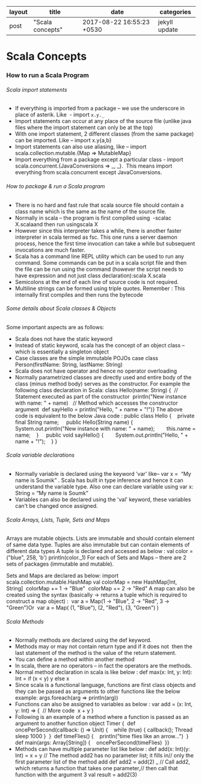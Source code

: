 |layout|title|date|categories|
|---|---|---|---|
post|"Scala concepts"|2017-08-22 16:55:23 +0530|jekyll update| 

# Scala Concepts

### How to run a Scala Program

###### Scala import statements
* If everything is imported from a package – we use the underscore in place of asterik. Like  - import `x.y._`
* Import statements can occur at any place of the source file (unlike java files where the import statement can only be at the top)
* With one import statement, 2 different classes (from the same package) can be imported. Like – import x.y{a,b}
* Import statements can also use aliasing, like – import scala.collection.mutable.{Map => MutableMap}
* Import everything from a package except a particular class - import scala.concurrent.{JavaConversions => _, _}.  This means import everything from scala.concurrent except JavaConversions.

###### How to package & run a Scala program
* There is no hard and fast rule that scala source file should contain a class name which is the same as the name of the source file.
* Normally in scala – the program is first compiled using  -scalac X.scalaand then run usingscala X
* However since this interpreter takes a while, there is another faster interpreter in scala termed as fsc. This one runs a server daemon process, hence the first time invocation can take a while but subsequent invocations are much faster.
* Scala has a command line REPL utility which can be used to run any command. Some commands can be put in a scala script file and then the file can be run using the command (however the script needs to have expression and not just class declaration):scala X.scala
* Semicolons at the end of each line of source code is not required.
* Multiline strings can be formed using triple quotes. 
Remember : This internally first compiles and then runs the bytecode

###### Some details about Scala classes & Objects

Some important aspects are as follows:
* Scala does not have the static keyword
* Instead of static keyword, scala has the concept of an object class – which is essentially a singleton object 
* Case classes are the simple immutable POJOs
    case class Person(firstName: String, lastName: String)
* Scala does not have operator and hence no operator overloading
* Normally parametrized classes are directly used and entire body of the class (minus method body) serves as the constructor.
For example the following class declaration in Scala:
    class Hello(name: String) {  
      // Statement executed as part of the constructor  
      println("New instance with name: " + name)   // Method which accesses the constructor argument  
      def sayHello = println("Hello, " + name + "!")}
The above code is equivalent to the below Java code :
    public class Hello {    
      private final String name;     
      public Hello(String name) {        
        System.out.println("New instance with name: " + name);        
        this.name = name;    
        }     
        public void sayHello() {        
          System.out.println("Hello, " + name + "!");    
         }
      }


###### Scala variable declarations

* Normally variable is declared using the keyword 'var' like– var x =  “My name is Soumik” . Scala has built in type inference and hence it can understand the variable type. Also one can declare variable using var x: String = “My name is Soumk”
* Variables can also be declared using the 'val' keyword, these variables can't be changed once assigned.

###### Scala Arrays, Lists, Tuple, Sets and Maps 

Arrays are mutable objects.
Lists are immutable and should contain element of same data type.
Tuples are also immutable but can contain elements of  different data types
A tuple is declared and accessed as below :
  val color = ("blue", 258, 'b') println(color._1)
  For each of Sets and Maps – there are 2 sets of packages (immutable and mutable). 
  
  Sets and Maps are declared as below:
    import scala.collection.mutable.HashMap
    val colorMap = new HashMap[Int, String] 
    colorMap += 1 -> "Blue" 
    colorMap += 2 -> "Red"
 A map can also be created using the syntax (basically → returns a tuple which is required to construct a map object) : 
 var a = Map(1 -> "Blue", 2 -> "Red", 3 -> "Green")Or
 var a = Map( (1, "Blue"), (2, "Red"), (3, "Green") )

###### Scala Methods

* Normally methods are declared using the def keyword.
* Methods may or may not contain return type and if it does not  then the last statement of the method is the value of the return statement.
* You can define a method within another method
* In scala, there are no operators – in fact the operators are the methods.
* Normal method declaration in scala is like below :
    def max(x: Int, y: Int): Int = if (x < y) y else x
* Since scala is a functional language, functions are first class objects and they can be passed as arguments to other functions like the below example:
    args.foreach(arg => println(arg))
* Functions can also be assigned to variables as below :
  var add = (x: Int, y: Int) => {  // More code  x + y }
 * Following is an example of a method where a function is passed as an argument to another function 
    object Timer {  def oncePerSecond(callback: () => Unit) 
      {    while (true) { callback(); Thread sleep 1000 }  }  
    def timeFlies() {    println("time flies like an arrow...")  }  
    def main(args: Array[String]) {    oncePerSecond(timeFlies)  }}
* Methods can have multiple parameter list like below :
    def add(x: Int)(y: Int) = x + y
// The method add2 has no parameter list; it fills in// only the first parameter list of the method add
    def add2 = add(2) _
// Call add2, which returns a function that takes one parameter,// then call that function with the argument 3
    val result = add2(3)

